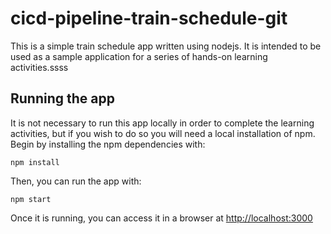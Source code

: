 # cicd-pipeline-train-schedule-git

This is a simple train schedule app written using nodejs. It is intended to be used as a sample application for a series of hands-on learning activities.ssss

## Running the app

It is not necessary to run this app locally in order to complete the learning activities, but if you wish to do so you will need a local installation of npm. Begin by installing the npm dependencies with:

    npm install

Then, you can run the app with:

    npm start

Once it is running, you can access it in a browser at [http://localhost:3000](http://localhost:3000)
